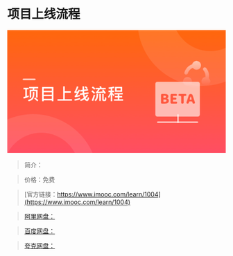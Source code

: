 # 项目上线流程

![img](../../assets/5fe443040001174d05400304.jpg)

> 简介：

> 价格：免费

> [官方链接：https://www.imooc.com/learn/1004](https://www.imooc.com/learn/1004)

> [阿里网盘：]()

> [百度网盘：]()

> [夸克网盘：]()
